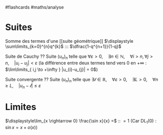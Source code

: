 #flashcards #maths/analyse 

# Suites 

Somme des termes d'une [[suite géométrique]] $\displaystyle \sum\limits_{k=0}^{n}q^{k}$ ::: $\dfrac{1-q^{n+1}}{1-q}$
<!--SR:!2023-01-24,44,252!2022-12-19,25,272-->


Suite de Cauchy
??
Suite $(u_{n})_{n}$ telle que $\forall \varepsilon > 0, \quad \exists n \in \mathbb{N}, \quad \forall i>n, \forall j>n, \quad |u_{i}-u_{j}| < \varepsilon$
(la différence entre deux termes tend vers $0$ en $+\infty$ : $\lim\limits_{ i,j \to +\infty } |u_{i}-u_{j}| = 0$)
<!--SR:!2022-11-26,1,234!2023-01-04,24,254-->

Suite convergente 
??
Suite $(u_{n})_{n}$ telle que $\exists \mathscr{l} \in \mathbb{R}, \quad \forall \varepsilon>0, \quad \exists L>0, \quad \forall n \geq L, \quad |u_{n} - \mathscr{l}| \leq \varepsilon$
<!--SR:!2022-12-20,26,272!2022-12-03,8,232-->


# Limites

$\displaystyle\lim_{x \rightarrow 0} \frac{\sin x}{x} =$ :: $= 1$ (Car $\mathrm{DL}_{1}(0): \sin x = x + o(x)$)
<!--SR:!2023-01-16,91,270-->


